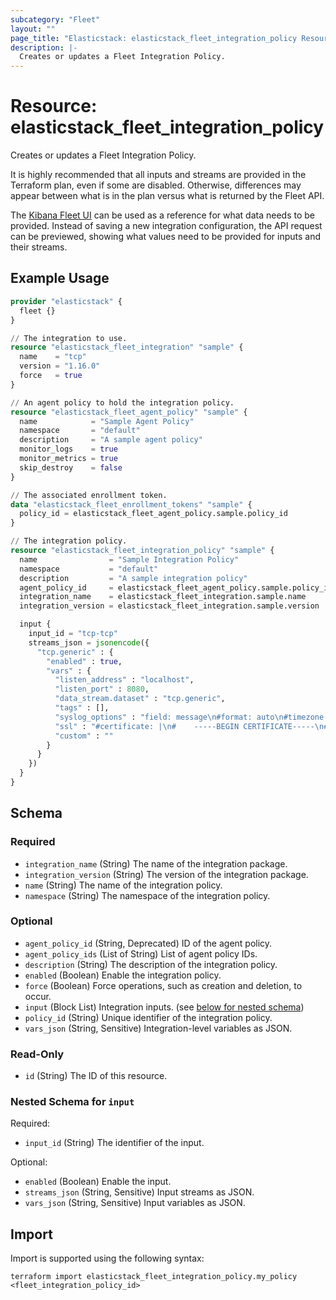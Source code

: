 ```yaml
---
subcategory: "Fleet"
layout: ""
page_title: "Elasticstack: elasticstack_fleet_integration_policy Resource"
description: |-
  Creates or updates a Fleet Integration Policy.
---
```


# Resource: elasticstack_fleet_integration_policy

Creates or updates a Fleet Integration Policy.

It is highly recommended that all inputs and streams are provided in the
Terraform plan, even if some are disabled. Otherwise, differences may appear
between what is in the plan versus what is returned by the Fleet API.

The [Kibana Fleet UI](https://www.elastic.co/guide/en/fleet/current/add-integration-to-policy.html)
can be used as a reference for what data needs to be provided. Instead of saving
a new integration configuration, the API request can be previewed, showing what
values need to be provided for inputs and their streams.

## Example Usage

```terraform
provider "elasticstack" {
  fleet {}
}

// The integration to use.
resource "elasticstack_fleet_integration" "sample" {
  name    = "tcp"
  version = "1.16.0"
  force   = true
}

// An agent policy to hold the integration policy.
resource "elasticstack_fleet_agent_policy" "sample" {
  name            = "Sample Agent Policy"
  namespace       = "default"
  description     = "A sample agent policy"
  monitor_logs    = true
  monitor_metrics = true
  skip_destroy    = false
}

// The associated enrollment token.
data "elasticstack_fleet_enrollment_tokens" "sample" {
  policy_id = elasticstack_fleet_agent_policy.sample.policy_id
}

// The integration policy.
resource "elasticstack_fleet_integration_policy" "sample" {
  name                = "Sample Integration Policy"
  namespace           = "default"
  description         = "A sample integration policy"
  agent_policy_id     = elasticstack_fleet_agent_policy.sample.policy_id
  integration_name    = elasticstack_fleet_integration.sample.name
  integration_version = elasticstack_fleet_integration.sample.version

  input {
    input_id = "tcp-tcp"
    streams_json = jsonencode({
      "tcp.generic" : {
        "enabled" : true,
        "vars" : {
          "listen_address" : "localhost",
          "listen_port" : 8080,
          "data_stream.dataset" : "tcp.generic",
          "tags" : [],
          "syslog_options" : "field: message\n#format: auto\n#timezone: Local\n",
          "ssl" : "#certificate: |\n#    -----BEGIN CERTIFICATE-----\n#    ...\n#    -----END CERTIFICATE-----\n#key: |\n#    -----BEGIN PRIVATE KEY-----\n#    ...\n#    -----END PRIVATE KEY-----\n",
          "custom" : ""
        }
      }
    })
  }
}
```

<!-- schema generated by tfplugindocs -->
## Schema

### Required

- `integration_name` (String) The name of the integration package.
- `integration_version` (String) The version of the integration package.
- `name` (String) The name of the integration policy.
- `namespace` (String) The namespace of the integration policy.

### Optional

- `agent_policy_id` (String, Deprecated) ID of the agent policy.
- `agent_policy_ids` (List of String) List of agent policy IDs.
- `description` (String) The description of the integration policy.
- `enabled` (Boolean) Enable the integration policy.
- `force` (Boolean) Force operations, such as creation and deletion, to occur.
- `input` (Block List) Integration inputs. (see [below for nested schema](#nestedblock--input))
- `policy_id` (String) Unique identifier of the integration policy.
- `vars_json` (String, Sensitive) Integration-level variables as JSON.

### Read-Only

- `id` (String) The ID of this resource.

<a id="nestedblock--input"></a>
### Nested Schema for `input`

Required:

- `input_id` (String) The identifier of the input.

Optional:

- `enabled` (Boolean) Enable the input.
- `streams_json` (String, Sensitive) Input streams as JSON.
- `vars_json` (String, Sensitive) Input variables as JSON.

## Import

Import is supported using the following syntax:

```shell
terraform import elasticstack_fleet_integration_policy.my_policy <fleet_integration_policy_id>
```
